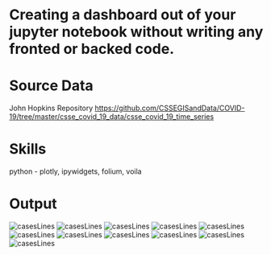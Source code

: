 # Creating a dashboard out of your jupyter notebook without writing any fronted or backed code.

# Source Data  
John Hopkins Repository https://github.com/CSSEGISandData/COVID-19/tree/master/csse_covid_19_data/csse_covid_19_time_series 

# Skills 
python - plotly, ipywidgets, folium, voila

# Output
![casesLines](./visuals/1.PNG)
![casesLines](./visuals/22.PNG)
![casesLines](./visuals/33.PNG)
![casesLines](./visuals/44.PNG)
![casesLines](./visuals/55.png)
![casesLines](./visuals/55..png)
![casesLines](./visuals/66.png)
![casesLines](./visuals/77.png)
![casesLines](./visuals/88.PNG)
![casesLines](./visuals/99.png)
![casesLines](./visuals/10.png)

